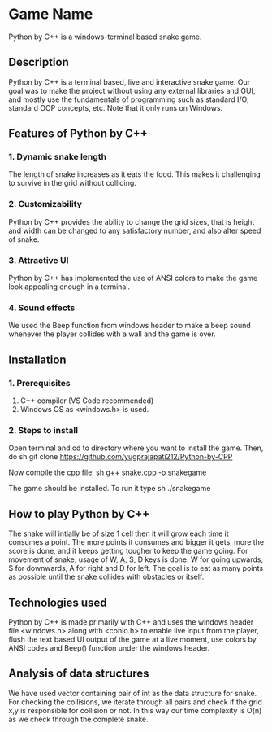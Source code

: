 # Game Name
Python by C++ is a windows-terminal based snake game.
## Description
Python by C++ is a terminal based, live and interactive snake game. Our goal was to make the project without using any external libraries and GUI, and mostly use the fundamentals of programming such as standard I/O, standard OOP concepts, etc. Note that it only runs on Windows.

## Features of Python by C++
### 1. Dynamic snake length
The length of snake increases as it eats the food. This makes it challenging to survive in the grid without colliding.
### 2. Customizability
Python by C++ provides the ability to change the grid sizes, that is height and width can be changed to any satisfactory number, and also alter speed of snake.
### 3. Attractive UI
Python by C++ has implemented the use of ANSI colors to make the game look appealing enough in a terminal.
### 4. Sound effects
We used the Beep function from windows header to make a beep sound whenever the player collides with a wall and the game is over.

## Installation
### 1. Prerequisites
1. C++ compiler (VS Code recommended)
2. Windows OS as <windows.h> is used.
### 2. Steps to install
Open terminal and cd to directory where you want to install the game.
Then, do
sh
git clone https://github.com/yugprajapati212/Python-by-CPP

Now compile the cpp file:
sh
g++ snake.cpp -o snakegame


The game should be installed. To run it type
sh
./snakegame

## How to play Python by C++
The snake will intially be of size 1 cell then it will grow each time it consumes a point. The more points it consumes and bigger it gets, more the score is done, and it keeps getting tougher to keep the game going. For movement of snake, usage of W, A, S, D keys is done. W for going upwards, S for downwards, A for right and D for left. The goal is to eat as many points as possible until the snake collides with obstacles or itself.

## Technologies used
Python by C++ is made primarily with C++ and uses the windows header file <windows.h> along with <conio.h> to enable live input from the player, flush the text based UI output of the game at a live moment, use colors by ANSI codes and Beep() function under the windows header.

## Analysis of data structures
We have used vector containing pair of int as the data structure for snake. For checking the collisions, we iterate through all pairs and check if the grid x,y is responsible for collision or not. In this way our time complexity is O(n) as we check through the complete snake.
